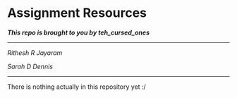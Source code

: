 # Assignment Resources

_**This repo is brought to you by teh\_cursed\_ones**_

--------------------------------------------------------

_Rithesh R Jayaram_

_Sarah D Dennis_

--------------------------------------------------------


There is nothing actually in this repository yet :/